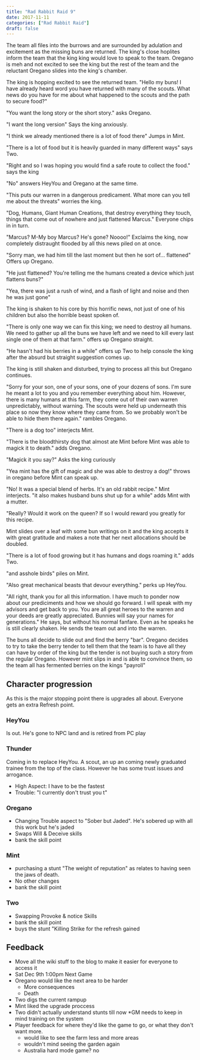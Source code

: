 ```yaml
---
title: "Rad Rabbit Raid 9"
date: 2017-11-11
categories: ["Rad Rabbit Raid"]
draft: false
---
```


The team all files into the burrows and are surrounded by adulation and excitement as the missing buns are returned. The king's close hoplites inform the team that the king king would love to speak to the team. Oregano is meh and not excited to see the king but the rest of the team and the reluctant Oregano slides into the king's chamber.

The king is hopping excited to see the returned team. "Hello my buns! I have already heard word you have returned with many of the scouts. What news do you have for me about what happened to the scouts and the path to secure food?"

"You want the long story or the short story." asks Oregano.

"I want the long version" Says the king anxiously.

"I think we already mentioned there is a lot of food there" Jumps in Mint.

"There is a lot of food but it is heavily guarded in many different ways" says Two.

"Right and so I was hoping you would find a safe route to collect the food." says the king

"No" answers HeyYou and Oregano at the same time.

"This puts our warren in a dangerous predicament. What more can you tell me about the threats" worries the king.

"Dog, Humans, Giant Human Creations, that destroy everything they touch, things that come out of nowhere and just flattened Marcus." Everyone chips in in turn.

"Marcus? M-My boy Marcus? He's gone? Noooo!" Exclaims the king, now completely distraught flooded by all this news piled on at once.

"Sorry man, we had him till the last moment but then he sort of... flattened" Offers up Oregano.

"He just flattened? You're telling me the humans created a device which just flattens buns?"

"Yea, there was just a rush of wind, and a flash of light and noise and then he was just gone"

The king is shaken to his core by this horrific news, not just of one of his children but also the horrible beast spoken of.

"There is only one way we can fix this king; we need to destroy all humans. We need to gather up all the buns we have left and we need to kill every last single one of them at that farm." offers up Oregano straight.

"He hasn't had his berries in a while" offers up Two to help console the king after the absurd but straight suggestion comes up.

The king is still shaken and disturbed, trying to process all this but Oregano continues.

"Sorry for your son, one of your sons, one of your dozens of sons. I'm sure he meant a lot to you and you remember everything about him. However, there is many humans at this farm, they come out of their own warren unpredictably, without warning. The scouts were held up underneath this place so now they know where they came from. So we probably won't be able to hide them there again." rambles Oregano.

"There is a dog too" interjects Mint.

"There is the bloodthirsty dog that almost ate Mint before Mint was able to magick it to death." adds Oregano.

"Magick it you say?" Asks the king curiously

"Yea mint has the gift of magic and she was able to destroy a dog!" throws in oregano before Mint can speak up.

"No! It was a special blend of herbs. It's an old rabbit recipe." Mint interjects. "it also makes husband buns shut up for a while" adds Mint with a mutter.

"Really? Would it work on the queen? If so I would reward you greatly for this recipe.

Mint slides over a leaf with some bun writings on it and the king accepts it with great gratitude and makes a note that her next allocations should be doubled.

"There is a lot of food growing but it has humans and dogs roaming it." adds Two.

"and asshole birds" piles on Mint.

"Also great mechanical beasts that devour everything." perks up HeyYou.

"All right, thank you for all this information. I have much to ponder now about our prediciments and how we should go forward. I will speak with my advisors and get back to you. You are all great heroes to the  warren and your deeds are greatly appreciated. Bunnies will say your names for generations." He says, but without his normal fanfare. Even as he speaks he is still clearly shaken. He sends the team out and into the warren.

The buns all decide to slide out and find the berry "bar". Oregano decides to try to take the berry tender to tell them that the team is to have all they can have by order of the king but the tender is not buying such a story from the regular Oregano. However mint slips in and is able to convince them, so the team all has fermented berries on the kings "payroll"

## Character progression
As this is the major stopping point there is upgrades all about.
Everyone gets an extra Refresh point.

### HeyYou
Is out. He's gone to NPC land and is retired from PC play

### Thunder
Coming in to replace HeyYou. A scout, an up an coming newly graduated trainee from the top of the class. However he has some trust issues and arrogance.

* High Aspect: I have to be the fastest
* Trouble:  "I currently don't trust you t"

### Oregano
* Changing Trouble aspect to "Sober but Jaded". He's sobered up with all this work but he's jaded
* Swaps Will & Deceive skills
* bank the skill point

### Mint
* purchasing a stunt "The weight of reputation" as relates to having seen the jaws of death.
* No other changes
* bank the skill point

### Two
* Swapping Provoke & notice Skills
* bank the skill point
* buys the stunt "Killing Strike for the refresh gained

## Feedback
* Move all the wiki stuff to the blog to make it easier for everyone to access it
* Sat Dec 9th 1:00pm Next Game
* Oregano would like the next area to be harder
  * More consequences
  * Death
* Two digs the current rampup
* Mint liked the upgrade proccess
* Two didn't actually understand stunts till now
  *GM needs to keep in mind training on the system
* Player feedback for where they'd like the game to go, or what they don't want more.
  * would like to see the farm less and more areas
  * wouldn't mind seeing the garden again
  * Australia hard mode game? no
